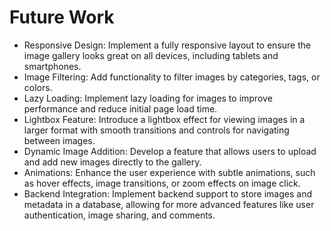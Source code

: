 # Future Work

- Responsive Design: Implement a fully responsive layout to ensure the image gallery looks great on all devices, including tablets and smartphones.
- Image Filtering: Add functionality to filter images by categories, tags, or colors.
- Lazy Loading: Implement lazy loading for images to improve performance and reduce initial page load time.
- Lightbox Feature: Introduce a lightbox effect for viewing images in a larger format with smooth transitions and controls for navigating between images.
- Dynamic Image Addition: Develop a feature that allows users to upload and add new images directly to the gallery.
- Animations: Enhance the user experience with subtle animations, such as hover effects, image transitions, or zoom effects on image click.
- Backend Integration: Implement backend support to store images and metadata in a database, allowing for more advanced features like user authentication, image sharing, and comments.
